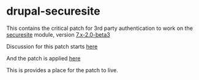 # drupal-securesite

This contains the critical patch for 3rd party authentication to work on the <a href="https://www.drupal.org/project/securesite">securesite</a> module, version <a href="https://www.drupal.org/project/securesite/releases/7.x-2.0-beta3">7.x-2.0-beta3</a>

Discussion for this patch starts <a href="https://www.drupal.org/project/securesite/issues/354219#comment-10952183">here</a>

And the patch is applied <a href="https://www.drupal.org/project/securesite/issues/2484755#comment-11329361">here</a>

This is provides a place for the patch to live.
